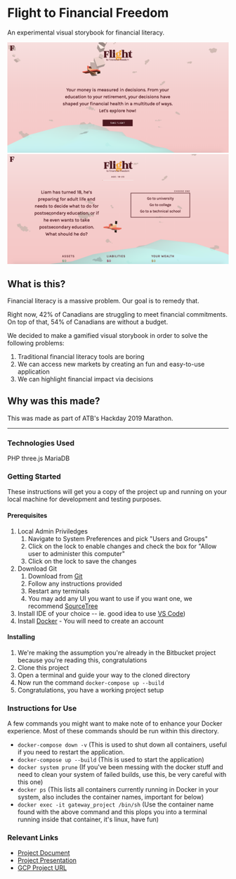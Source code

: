 # Flight to Financial Freedom

An experimental visual storybook for financial literacy.

![Example 1](game-1.png?raw=true "Example 1")
![Example 2](game-2.png?raw=true "Example 2")

## What is this?

Financial literacy is a massive problem. Our goal is to remedy that.

Right now, 42% of Canadians are struggling to meet financial commitments. On top of that, 54% of Canadians are without a budget.

We decided to make a gamified visual storybook in order to solve the following problems:

1. Traditional financial literacy tools are boring
2. We can access new markets by creating an fun and easy-to-use application
3. We can highlight financial impact via decisions

## Why was this made?

This was made as part of ATB's Hackday 2019 Marathon.

---

### Technologies Used

PHP
three.js
MariaDB

### Getting Started

These instructions will get you a copy of the project up and running on your local machine for development and testing purposes.

#### Prerequisites

1. Local Admin Priviledges
    1. Navigate to System Preferences and pick "Users and Groups"
    2. Click on the lock to enable changes and check the box for "Allow user to administer this computer"
    3. Click on the lock to save the changes
2. Download Git
    1. Download from [Git](https://git-scm.com/)
    2. Follow any instructions provided
    3. Restart any terminals
    4. You may add any UI you want to use if you want one, we recommend [SourceTree](https://www.sourcetreeapp.com/)
4. Install IDE of your choice -- ie. good idea to use [VS Code](https://code.visualstudio.com/))
5. Install [Docker](https://hub.docker.com/editions/community/docker-ce-desktop-mac) - You will need to create an account

#### Installing

1. We're making the assumption you're already in the Bitbucket project because you're reading this, congratulations
2. Clone this project
3. Open a terminal and guide your way to the cloned directory
6. Now run the command `docker-compose up --build`
5. Congratulations, you have a working project setup

### Instructions for Use

A few commands you might want to make note of to enhance your Docker experience. Most of these commands should be run within this directory.

* `docker-compose down -v` (This is used to shut down all containers, useful if you need to restart the application.
* `docker-compose up --build` (This is used to start the application)
* `docker system prune` (If you've been messing with the docker stuff and need to clean your system of failed builds, use this, be very careful with this one)
* `docker ps` (This lists all containers currently running in Docker in your system, also includes the container names, important for below)
* `docker exec -it gateway_project /bin/sh` (Use the container name found with the above command and this plops you into a terminal running inside that container, it's linux, have fun)

### Relevant Links

* [Project Document](https://docs.google.com/document/d/14KjvRyEKuJkHKR1nenBJ1VThOntbTrW4D8u6b6f_Dls/edit?ts=5cd4797a)
* [Project Presentation](https://docs.google.com/presentation/d/1vYeg4IAHFxbRN28_JB5d2a2k1tGAqhqe1DZlP-XGhmE/edit#slide=id.g5a6cc37c17_0_0)
* [GCP Project URL](https://console.cloud.google.com/home/dashboard?project=gateway-hackday)